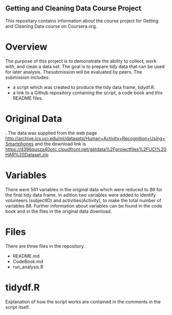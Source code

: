 ## Getting and Cleaning Data Course Project

This repositary contains information about the course project for Getting and Cleaning Data  course on Coursera.org. 
# Overview
The purpose of this project is to demonstrate the ability to collect, work with, and clean a data set. The goal is to prepare tidy data that can be used for later analysis. Thesubmission will be evaluated by peers. The submission includes:
*  a script which was created to produce the tidy data frame, tidydf.R.
* a link to a Github repository containing the script, a code book and this README files.

# Original Data
. The data was supplied from the web page http://archive.ics.uci.edu/ml/datasets/Human+Activity+Recognition+Using+Smartphones 
and the download link is https://d396qusza40orc.cloudfront.net/getdata%2Fprojectfiles%2FUCI%20HAR%20Dataset.zip 

# Variables
There were 561 variables in the original data which were reduced to 86 for the final tidy data frame. In adition two variables were added to identify volunteers (subjectID) and activities(Activity), to make the total number of variables 88. Further information about variables can be found in the code book and in the files in the original data download.

# Files
There are three files in the repository.
* README.md
* CodeBook.md
* run_analysis.R
# tidydf.R
Explanation of how the script works are contained in the comments in the script itself.